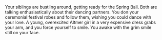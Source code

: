 Your siblings are bustling around, getting ready for the Spring Ball. Both are talking enthusiastically about their dancing partners. You don your ceremonial festival robes and follow them, wishing you could dance with your love. A young, overexcited Altmer girl in a very expensive dress grabs your arm, and you force yourself to smile. You awake with the grim smile still on your face.
